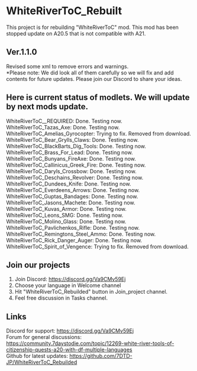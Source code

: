 # WhiteRiverToC_Rebuilt
This project is for rebuilding "WhiteRiverToC" mod. This mod has been stopped update on A20.5 that is not compatible with A21.

## Ver.1.1.0
Revised some xml to remove errors and warnings. <br>
*Please note: We did look all of them carefully so we will fix and add contents for future updates. Please join our Discord to share your ideas.

## Here is current status of modlets. We will update by next mods update. <br>
WhiteRiverToC__REQUIRED: Done. Testing now. <br>
WhiteRiverToC_Tazas_Axe: Done. Testing now. <br>
WhiteRiverToC_Amelias_Gyrocopter: Trying to fix. Removed from download. <br>
WhiteRiverToC_Bear_Grylls_Claws: Done. Testing now. <br>
WhiteRiverToC_BlackBarts_Dig_Tools: Done. Testing now. <br>
WhiteRiverToC_Brass_For_Lead: Done. Testing now. <br>
WhiteRiverToC_Bunyans_FireAxe: Done. Testing now. <br>
WhiteRiverToC_Callinicus_Greek_Fire: Done. Testing now. <br>
WhiteRiverToC_Daryls_Crossbow: Done. Testing now. <br>
WhiteRiverToC_Deschains_Revolver: Done. Testing now. <br>
WhiteRiverToC_Dundees_Knife: Done. Testing now. <br>
WhiteRiverToC_Everdeens_Arrows: Done. Testing now. <br>
WhiteRiverToC_Guptas_Bandages: Done. Testing now. <br>
WhiteRiverToC_Jasons_Machete: Done. Testing now. <br>
WhiteRiverToC_Kuvas_Armor: Done. Testing now. <br>
WhiteRiverToC_Leons_SMG: Done. Testing now. <br>
WhiteRiverToC_Molino_Glass: Done. Testing now. <br>
WhiteRiverToC_Pavlichenkos_Rifle: Done. Testing now. <br>
WhiteRiverToC_Remingtons_Steel_Ammo: Done. Testing now. <br>
WhiteRiverToC_Rick_Danger_Auger: Done. Testing now. <br>
WhiteRiverToC_Spirit_of_Vengence: Trying to fix. Removed from download. <br>

## Join our projects
1. Join Discord: https://discord.gg/Va9CMv59Ej
2. Choose your language in Welcome channel
3. Hit "WhiteRiverToC_Rebuilded" button in Join_project channel.
4. Feel free discussion in Tasks channel.  

## Links
Discord for support: https://discord.gg/Va9CMv59Ej<br>
Forum for general discussions: https://community.7daystodie.com/topic/12269-white-river-tools-of-citizenship-quests-a20-with-df-multiple-languages<br>
Github for latest updates: https://github.com/7DTD-JP/WhiteRiverToC_Rebuilded

